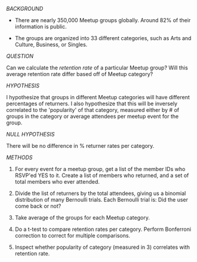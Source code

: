 
*BACKGROUND*

* There are nearly 350,000 Meetup groups globally. Around 82% of their information is public.

* The groups are organized into 33 different categories, such as Arts and Culture, Business, or Singles. 

*QUESTION*

Can we calculate the *retention rate* of a particular Meetup group? Will this average retention rate differ based off of Meetup category?

*HYPOTHESIS*

I hypothesize that groups in different Meetup categories will have different percentages of returners. I also hypothesize that this will be inversely correlated to the 'popularity' of that category, measured either by # of groups in the category or average attendees per meetup event for the group. 

*NULL HYPOTHESIS*

There will be no difference in % returner rates per category.

*METHODS*

1. For every event for a meetup group, get a list of the member IDs who RSVP'ed YES to it. Create a list of members who returned, and a set of total members who ever attended. 

2. Divide the list of returners by the total attendees, giving us a binomial distribution of many Bernoulli trials. Each Bernoulli trial is: Did the user come back or not?

2. Take average of the groups for each Meetup category.

3. Do a t-test to compare retention rates per category. Perform Bonferroni correction to correct for multiple comparisons. 

4. Inspect whether popularity of category (measured in 3) correlates with retention rate.
